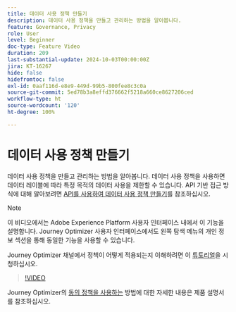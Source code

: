 ```yaml
---
title: 데이터 사용 정책 만들기
description: 데이터 사용 정책을 만들고 관리하는 방법을 알아봅니다.
feature: Governance, Privacy
role: User
level: Beginner
doc-type: Feature Video
duration: 209
last-substantial-update: 2024-10-03T00:00:00Z
jira: KT-16267
hide: false
hidefromtoc: false
exl-id: 0aaf116d-e8e9-449d-99b5-800fee8c3c0a
source-git-commit: 5ed78b3a8effd376662f5218a660ce8627206ced
workflow-type: ht
source-wordcount: '120'
ht-degree: 100%

---
```


# 데이터 사용 정책 만들기

데이터 사용 정책을 만들고 관리하는 방법을 알아봅니다. 데이터 사용 정책을 사용하면 데이터 레이블에 따라 특정 목적의 데이터 사용을 제한할 수 있습니다. API 기반 접근 방식에 대해 알아보려면 [API를 사용하여 데이터 사용 정책 만들기](https://experienceleague.adobe.com/ko/docs/experience-platform/data-governance/policies/create)를 참조하십시오.

>[!NOTE]
>
>이 비디오에서는 Adobe Experience Platform 사용자 인터페이스 내에서 이 기능을 설명합니다. Journey Optimizer 사용자 인터페이스에서도 왼쪽 탐색 메뉴의 개인 정보 섹션을 통해 동일한 기능을 사용할 수 있습니다.
>
>Journey Optimizer 채널에서 정책이 어떻게 적용되는지 이해하려면 이 [튜토리얼](/help/privacy/enforce-data-usage-policies-in-journey-optimizer-channels.md)을 시청하십시오.

>[!VIDEO](https://video.tv.adobe.com/v/37138/?learn=on&captions=kor)

Journey Optimizer의 [동의 정책을 사용하는](https://experienceleague.adobe.com/ko/docs/journey-optimizer/using/privacy/consent/consent-restricted) 방법에 대한 자세한 내용은 제품 설명서를 참조하십시오.
